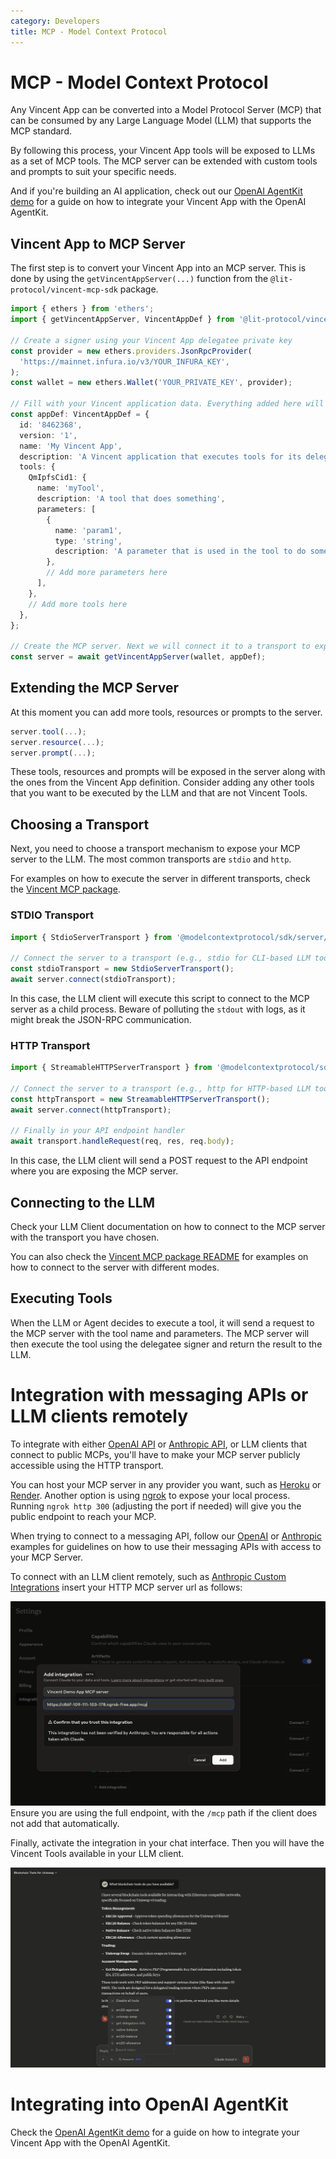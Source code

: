 ```yaml
---
category: Developers
title: MCP - Model Context Protocol
---
```


# MCP - Model Context Protocol

Any Vincent App can be converted into a Model Protocol Server (MCP) that can be consumed by any Large Language Model (LLM) that supports the MCP standard.

By following this process, your Vincent App tools will be exposed to LLMs as a set of MCP tools. The MCP server can be extended with custom tools and prompts to suit your specific needs.

And if you're building an AI application, check out our [OpenAI AgentKit demo](https://github.com/LIT-Protocol/Vincent-MCP-OpenAI-AgentKit) for a guide on how to integrate your Vincent App with the OpenAI AgentKit.

## Vincent App to MCP Server

The first step is to convert your Vincent App into an MCP server. This is done by using the `getVincentAppServer(...)` function from the `@lit-protocol/vincent-mcp-sdk` package.

```typescript
import { ethers } from 'ethers';
import { getVincentAppServer, VincentAppDef } from '@lit-protocol/vincent-mcp-sdk';

// Create a signer using your Vincent App delegatee private key
const provider = new ethers.providers.JsonRpcProvider(
  'https://mainnet.infura.io/v3/YOUR_INFURA_KEY',
);
const wallet = new ethers.Wallet('YOUR_PRIVATE_KEY', provider);

// Fill with your Vincent application data. Everything added here will be exposed to the LLM
const appDef: VincentAppDef = {
  id: '8462368',
  version: '1',
  name: 'My Vincent App',
  description: 'A Vincent application that executes tools for its delegators',
  tools: {
    QmIpfsCid1: {
      name: 'myTool',
      description: 'A tool that does something',
      parameters: [
        {
          name: 'param1',
          type: 'string',
          description: 'A parameter that is used in the tool to do something',
        },
        // Add more parameters here
      ],
    },
    // Add more tools here
  },
};

// Create the MCP server. Next we will connect it to a transport to expose it to the LLM
const server = await getVincentAppServer(wallet, appDef);
```

## Extending the MCP Server

At this moment you can add more tools, resources or prompts to the server.

```typescript
server.tool(...);
server.resource(...);
server.prompt(...);
```

These tools, resources and prompts will be exposed in the server along with the ones from the Vincent App definition. Consider adding any other tools that you want to be executed by the LLM and that are not Vincent Tools.

## Choosing a Transport

Next, you need to choose a transport mechanism to expose your MCP server to the LLM. The most common transports are `stdio` and `http`.

For examples on how to execute the server in different transports, check the [Vincent MCP package](https://github.com/LIT-Protocol/Vincent/tree/main/packages/mcp).

### STDIO Transport

```typescript
import { StdioServerTransport } from '@modelcontextprotocol/sdk/server/stdio.js';

// Connect the server to a transport (e.g., stdio for CLI-based LLM tools)
const stdioTransport = new StdioServerTransport();
await server.connect(stdioTransport);
```

In this case, the LLM client will execute this script to connect to the MCP server as a child process. Beware of polluting the `stdout` with logs, as it might break the JSON-RPC communication.

### HTTP Transport

```typescript
import { StreamableHTTPServerTransport } from '@modelcontextprotocol/sdk/server/streamableHttp.js';

// Connect the server to a transport (e.g., http for HTTP-based LLM tools)
const httpTransport = new StreamableHTTPServerTransport();
await server.connect(httpTransport);

// Finally in your API endpoint handler
await transport.handleRequest(req, res, req.body);
```

In this case, the LLM client will send a POST request to the API endpoint where you are exposing the MCP server.

## Connecting to the LLM

Check your LLM Client documentation on how to connect to the MCP server with the transport you have chosen.

You can also check the [Vincent MCP package README](https://github.com/LIT-Protocol/Vincent/tree/main/packages/mcp) for examples on how to connect to the server with different modes.

## Executing Tools

When the LLM or Agent decides to execute a tool, it will send a request to the MCP server with the tool name and parameters. The MCP server will then execute the tool using the delegatee signer and return the result to the LLM.

# Integration with messaging APIs or LLM clients remotely

To integrate with either [OpenAI API](https://platform.openai.com/docs/guides/tools-remote-mcp) or [Anthropic API](https://docs.anthropic.com/en/docs/agents-and-tools/mcp-connector), or LLM clients that connect to public MCPs, you'll have to make your MCP server publicly accessible using the HTTP transport.

You can host your MCP server in any provider you want, such as [Heroku](https://www.heroku.com/) or [Render](https://render.com/).
Another option is using [ngrok](https://ngrok.com/) to expose your local process. Running `ngrok http 300` (adjusting the port if needed) will give you the public endpoint to reach your MCP.

When trying to connect to a messaging API, follow our [OpenAI](https://github.com/LIT-Protocol/Vincent/tree/main/packages/mcp/integrations/openAI.ts) or [Anthropic](https://github.com/LIT-Protocol/Vincent/tree/main/packages/mcp/integrations/anthropic.ts) examples for guidelines on how to use their messaging APIs with access to your MCP Server.

To connect with an LLM client remotely, such as [Anthropic Custom Integrations](https://support.anthropic.com/en/articles/11175166-about-custom-integrations-using-remote-mcp) insert your HTTP MCP server url as follows:

![Configure Claude.ai with Vincent MCP](../images/claude-ai-mcp-config.png)
Ensure you are using the full endpoint, with the `/mcp` path if the client does not add that automatically.

Finally, activate the integration in your chat interface. Then you will have the Vincent Tools available in your LLM client.

![Configure Claude.ai with Vincent MCP](../images/claude-ai-mcp-chat.png)

# Integrating into OpenAI AgentKit

Check the [OpenAI AgentKit demo](https://github.com/LIT-Protocol/Vincent-MCP-OpenAI-AgentKit) for a guide on how to integrate your Vincent App with the OpenAI AgentKit.
